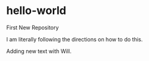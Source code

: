 # hello-world
First New Repository

I am literally following the directions on how to do this.

Adding new text with Will.
